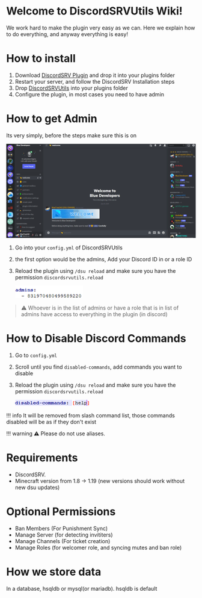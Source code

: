 # Welcome to DiscordSRVUtils Wiki!

We work hard to make the plugin very easy as we can. Here we explain how to do everything, and anyway everything is easy!

# How to install
1. Download [DiscordSRV Plugin](https://www.spigotmc.org/resources/discordsrv.18494/) and drop it into your plugins folder
2. Restart your server, and follow the DiscordSRV Installation steps
3. Drop [DiscordSRVUtils](https://www.spigotmc.org/resources/discordsrvutils.85958/) into your plugins folder
4. Configure the plugin, in most cases you need to have admin

# How to get Admin
Its very simply, before the steps make sure this is on

![img](images/enable-dev-mode.gif)

1. Go into your `config.yml` of DiscordSRVUtils
2. the first option would be the admins, Add your Discord ID in or a role ID
3. Reload the plugin using `/dsu reload` and make sure you have the permission `discordsrvutils.reload` 

    ![img.png](images/conf-admins-example.png)

> ⚠ Whoever is in the list of admins or have a role that is in list of admins have access to everything in the plugin (in discord)

# How to Disable Discord Commands

1. Go to `config.yml`
2. Scroll until you find `disabled-commands`, add commands you want to disable
3. Reload the plugin using `/dsu reload` and make sure you have the permission `discordsrvutils.reload`  
   
    ![img.png](images/conf-disabled-commands-example.png)

  
!!! info 
    It will be removed from slash command list, those commands disabled will be as if they don't exist

!!! warning
    ⚠ Please do not use aliases.

# Requirements

- DiscordSRV.
- Minecraft version from 1.8 -> 1.19 (new versions should work without new dsu updates)

# Optional Permissions

- Ban Members (For Punishment Sync)
- Manage Server (for detecting invititers)
- Manage Channels (For ticket creation)
- Manage Roles (for welcomer role, and syncing mutes and ban role)

# How we store data

In a database, hsqldb or mysql(or mariadb). hsqldb is default


